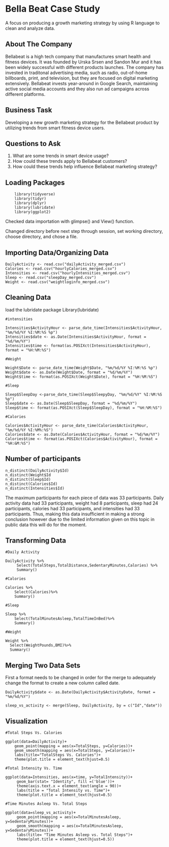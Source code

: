 # Bella Beat Case Study
A focus on producing a growth marketing strategy by using R language to clean and analyze data.  
## About The Company 
Bellabeat is a high tech company that manufactures smart health and fitness devices. It was founded by Urska Srsen and Sandon Mur and it has been widely successful with different products launches. The company has invested in traditonal advertising media, such as radio, out-of-home billboards, print, and television, but they are focused on digital marketing extensively. Bellabeat invests year-around in Google Search, maintaining active social media accounts and they also run ad campaigns across different platforms. 
## Business Task
Developing a new growth marketing strategy for the Bellabeat product by utilizing trends from smart fitness device users.
## Questions to Ask 
1. What are some trends in smart device usage?
2. How could these trends apply to Bellabeat customers?
3. How could these trends help influence Bellabeat marketing strategy?
## Loading Packages
``` {r} 
    library(tidyverse)
    library(tidyr)
    library(dplyr)
    library(lubridate)
    library(ggplot2) 
```
Checked data importation with glimpse() and View() function. 

Changed directory before next step through session, set working directory, choose directory, and chose a file. 

## Importing Data/Organizing Data
```{r} 
DailyActivity <- read.csv("dailyActivity_merged.csv")
Calories <- read.csv("hourlyCalories_merged.csv")
Intensities <- read.csv("hourlyIntensities_merged.csv")
Sleep <- read.csv("sleepDay_merged.csv")
Weight <- read.csv("weightloginfo_merged.csv")
```
## Cleaning Data
load the lubridate package Library(lubridate) 
```{r}
#intensities 

Intensities$ActivityHour <- parse_date_time(Intensities$ActivityHour, "%m/%d/%Y %I:%M:%S %p")
Intensities$date <- as.Date(Intensities$ActivityHour, format = "%d/%m/%Y")
Intensities$time <- format(as.POSIXct(Intensities$ActivityHour), format = "%H:%M:%S")

#Weight

Weight$Date <- parse_date_time(Weight$Date, "%m/%d/%Y %I:%M:%S %p")
Weight$date <- as.Date(Weight$Date, format = "%d/%m/%Y")
Weight$time <- format(as.POSIXct(Weight$Date), format = "%H:%M:%S")

#Sleep

Sleep$SleepDay <-parse_date_time(Sleep$SleepyDay, "%m/%d/%Y" %I:%M:%S %p")
Sleep$date <- as.Date(Sleep$SleepDay, format = "%d/%m/%Y")
Sleep$time <- format(as.POSIXct(Sleep$SleepDay), format = "%H:%M:%S")

#Calories

Calories$ActivityHour <- parse_date_time(Calories$ActivityHour, "%m/%d/%Y %I:%M%:%S")
Calories$date <- as.Date(Calories$ActivityHour, format = "%d/%m/%Y")
Calories$time <- format(as.POSIXct(Calories$ActivityHour), format = "%H:&M:%S")
```

## Number of participants
```{r}
n_distinct(DailyActivity$Id)
n_distinct(Weight$Id
n_distinct(Sleep$Id)
n_distinct(Calories$Id)
n_distinct(Intensities$Id)
```
The maximum participants for each piece of data was 33 participants. Daily activity data had 33 participants, weight had 8 participants, sleep had 24 participants, calories had 33 participants, and intensities had 33 participants. Thus, making this data insufficient in making a strong conclusion however due to the limited information given on this topic in public data this will do for the moment. 

## Transforming Data
```{r}
#Daily Activity

DailyActivity %>%
     Select(TotalSteps,TotalDistance,SedentaryMinutes,Calories) %>%
     Summary()
     
#Calories

Calories %>%
    Select(Calories)%>%
    Summary()

#Sleep
  
Sleep %>%
    Select(TotalMinutesAsleep,TotalTimeInBed)%>%
    Summary()
    
#Weight

Weight %>%
  Select(WeightPounds,BMI)%>%
  Summary()
```
## Merging Two Data Sets
First a format needs to be changed in order for the merge to adequately change the format to create a new column called date.
```{r}
DailyActivity$date <- as.Date(DailyActivity$ActivityDate, format = "%m/%d/%Y")

sleep_vs_activity <- merge(Sleep, DailyActivity, by = c("Id","date"))
```
## Visualization
```{r}
#Total Steps Vs. Calories

ggplot(data=DailyActivity)+
    geom_point(mapping = aes(x=TotalSteps, y=Calories))+
    geom_smooth(mapping = aes(x=TotalSteps, y=Calories))+
    labs(title="TotalSteps Vs. Calories")+
    theme(plot.title = element_text(hjust=0.5)
    
#Total Intensity Vs. Time
    
ggplot(data=Intensities, aes(x=time, y=TotalIntensity))+
     geom_bar(stat= "Identity", fill =('blue'))+
     theme(axis.text.x = element_text(angle = 90))+
     labs(title = "Total Intensity vs. Time")+
     theme(plot.title = element_text(hjust=0.5)
     
#Time Minutes Asleep Vs. Total Steps 
     
ggplot(data=sleep_vs_activity)+
     geom_point(mapping = aes(x=TotalMinutesAsleep, y=SedentaryMinutes))+
     geom_smooth(mapping = aes(x=TotalMinutesAsleep, y=SedentaryMinutes))+
     labs(title= "Time Minutes Asleep vs. Total Steps")+
     theme(plot.title = element_text(hjust=0.5))
```

